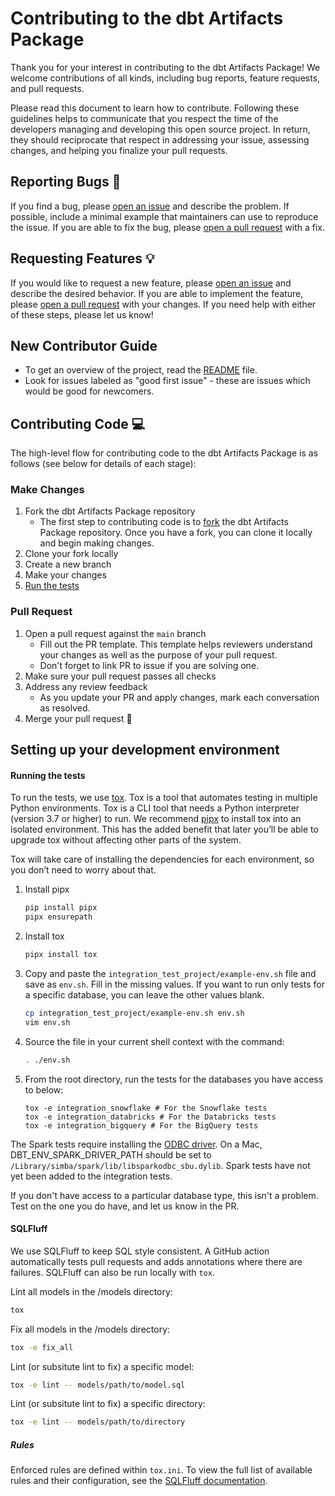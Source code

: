 # Contributing to the dbt Artifacts Package

Thank you for your interest in contributing to the dbt Artifacts Package! We welcome contributions of all kinds,
including bug reports, feature requests, and pull requests.

Please read this document to learn how to contribute. Following these guidelines helps to communicate that you respect the time of the developers managing and developing
this open source project. In return, they should reciprocate that respect in addressing your issue, assessing changes,
and helping you finalize your pull requests.

## Reporting Bugs :bug:

If you find a bug, please [open an issue](https://github.com/brooklyn-data/dbt_artifacts/issues/new) and describe the
problem. If possible, include a minimal example that maintainers can use to reproduce the issue. If you are able to
fix the bug, please [open a pull request](https://github.com/github/docs/pulls) with a fix.

## Requesting Features :bulb:

If you would like to request a new feature,
please [open an issue](https://github.com/brooklyn-data/dbt_artifacts/issues/new) and describe the desired behavior.
If you are able to implement the feature, please [open a pull request](https://github.com/github/docs/pulls) with
your changes. If you need help with either of these steps, please let us know!

## New Contributor Guide
- To get an overview of the project, read the [README](https://github.com/brooklyn-data/dbt_artifacts/blob/main/README.md) file.
- Look for issues labeled as "good first issue" - these are issues which would be good for newcomers.

## Contributing Code :computer:

The high-level flow for contributing code to the dbt Artifacts Package is as follows (see below for details of each stage):

### Make Changes
1. Fork the dbt Artifacts Package repository
   - The first step to contributing code is
to [fork](https://docs.github.com/en/github/getting-started-with-github/fork-a-repo) the dbt Artifacts Package
repository. Once you have a fork, you can clone it locally and begin making changes.
2. Clone your fork locally
3. Create a new branch
4. Make your changes
5. [Run the tests](https://github.com/brooklyn-data/dbt_artifacts/blob/main/CONTRIBUTING.md#running-the-tests)

### Pull Request
1. Open a pull request against the `main` branch
   - Fill out the PR template. This template helps reviewers understand your changes as well as the purpose of your pull request.
   - Don't forget to link PR to issue if you are solving one.
2. Make sure your pull request passes all checks
3. Address any review feedback
   - As you update your PR and apply changes, mark each conversation as resolved. 
4. Merge your pull request :tada:

## Setting up your development environment

#### Running the tests

To run the tests, we use [tox](https://tox.wiki/en/latest/). Tox is a tool that automates testing in multiple Python
environments. Tox is a CLI tool that needs a Python interpreter (version 3.7 or higher) to run. We
recommend [pipx](https://pypa.github.io/pipx/) to install tox into an isolated environment. This has the added benefit
that later you’ll be able to upgrade tox without affecting other parts of the system.

Tox will take care of installing the dependencies for each environment, so you don’t need to worry about that.

1. Install pipx

    ```bash
    pip install pipx
    pipx ensurepath
    ```

2. Install tox

    ```bash
    pipx install tox
    ```

3. Copy and paste the `integration_test_project/example-env.sh` file and save as `env.sh`. Fill in the missing values.
   If you want to run only tests for a specific database, you can leave the other values blank.

    ```bash
    cp integration_test_project/example-env.sh env.sh
    vim env.sh
    ```

4. Source the file in your current shell context with the command:

   ```bash
   . ./env.sh
   ```

5. From the root directory, run the tests for the databases you have access to below:

    ```
    tox -e integration_snowflake # For the Snowflake tests
    tox -e integration_databricks # For the Databricks tests
    tox -e integration_bigquery # For the BigQuery tests
    ```

The Spark tests require installing the [ODBC driver](https://www.databricks.com/spark/odbc-drivers-download). On a Mac,
DBT_ENV_SPARK_DRIVER_PATH should be set to `/Library/simba/spark/lib/libsparkodbc_sbu.dylib`. Spark tests have not yet
been added to the integration tests.

If you don't have access to a particular database type, this isn't a problem. Test on the one you do have, and let us know in the PR.

#### SQLFluff

We use SQLFluff to keep SQL style consistent. A GitHub action automatically tests pull requests and adds annotations
where there are failures. SQLFluff can also be run locally with `tox`.

Lint all models in the /models directory:

```bash
tox
```

Fix all models in the /models directory:

```bash
tox -e fix_all
```

Lint (or subsitute lint to fix) a specific model:

```bash
tox -e lint -- models/path/to/model.sql
```

Lint (or subsitute lint to fix) a specific directory:

```bash
tox -e lint -- models/path/to/directory
```

##### Rules

Enforced rules are defined within `tox.ini`. To view the full list of available rules and their configuration, see
the [SQLFluff documentation](https://docs.sqlfluff.com/en/stable/rules.html).
